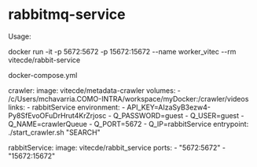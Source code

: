 # rabbitmq-service
Usage:

docker run -it -p 5672:5672 -p 15672:15672 --name worker_vitec --rm vitecde/rabbit-service

docker-compose.yml

crawler:
   image: vitecde/metadata-crawler
   volumes:
     - /c/Users/mchavarria.COMO-INTRA/workspace/myDocker:/crawler/videos
   links: 
    - rabbitService
   environment:
     - API_KEY=AIzaSyB3ezw4-Py8SfEvoOFuDrHrut4KrZrjosc
     - Q_PASSWORD=guest
     - Q_USER=guest
     - Q_NAME=crawlerQueue
     - Q_PORT=5672
     - Q_IP=rabbitService
   entrypoint: ./start_crawler.sh "SEARCH"

rabbitService:
    image: vitecde/rabbit_service
    ports:
    - "5672:5672"
    - "15672:15672"